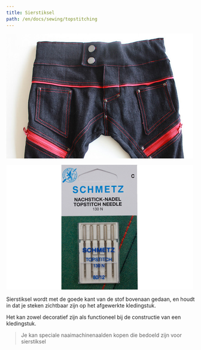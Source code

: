 ```yaml
---
title: Sierstiksel
path: /en/docs/sewing/topstitching
---
```


![Ik gebruikte een hoop contrasterend rood sierstiksel op deze jeans voor mijn petekind Akki](topstitching.jpg)

![Sierstikselnaalden van Schmetz](topstitch-needles.jpg)

Sierstiksel wordt met de goede kant van de stof bovenaan gedaan, en houdt in dat je steken zichtbaar zijn op het afgewerkte kledingstuk.

Het kan zowel decoratief zijn als functioneel bij de constructie van een kledingstuk.

> Je kan speciale naaimachinenaalden kopen die bedoeld zijn voor sierstiksel